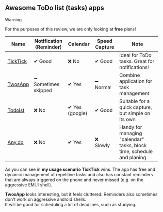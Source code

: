 ## Awesome ToDo list (tasks) apps
> [!WARNING]
> For the purposes of this review, we are only looking at **free** plans!

| Name | Notification (Reminder) | Calendar | Speed Capture | Note
| ----- | --- | -- | -- | -- |
| [TickTick](https://i.pcmag.com/imagery/reviews/00Eci0pqG2SVLDs8vlNv0s4-15.fit_lim.size_1050x.png) | ✔ Good | ❌ No | ✔ Good | Ideal for ToDo tasks. Great for notifications!
| [TwosApp](https://i.imgur.com/HBBUK93.png) | ➖ Sometimes skipped | ✔ Yes | ➖ Normal | Combine application for task management 
| [Todoist](https://dl.flathub.org/repo/screenshots/com.todoist.Todoist-stable/1248x702/com.todoist.Todoist-1b2c0318c8519755e25f4df8ebd923a3.png) | ❌ No | ✔ Yes (google) | ✔ Good | Suitable for a quick capture, but simple on its own
| [Any.do](https://www.any.do/v5/images/teams/my-team.webp) | ❌ No | ✔ Yes | ❌ Slowly | Handy for managing "calendar" tasks, block time, schedule and planing

As you can see in **my usage scenario** **TickTick** wins. The app has free and dynamic management of repetitive tasks and also has constant reminders that are always triggered on the phone and never missed (e.g. on the aggressive EMUI shell). 

**TwosApp** looks interesting, but it feels cluttered. Reminders also sometimes don't work on aggressive android shells.
<br>
It will be good for scheduling a lot of deadlines, such as studying.
